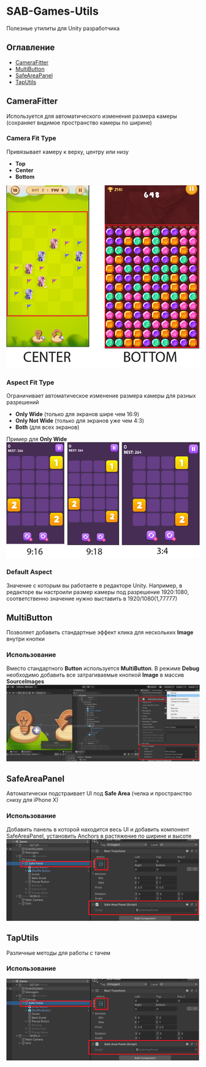 # SAB-Games-Utils
Полезные утилиты для Unity разработчика
## Оглавление
- [CameraFitter](#CameraFitter)
- [MultiButton](#MultiButton)
- [SafeAreaPanel](#SafeAreaPanel)
- [TapUtils](#TapUtils)
## CameraFitter
Используется для автоматического изменения размера камеры (сохраняет видимое пространство камеры по ширине)

### Camera Fit Type
Привязывает камеру к верху, центру или низу
- **Top**
- **Center**
- **Bottom**

![Alt text](Images/camera-fitter-4.png)
### Aspect Fit Type
Ограничивает автоматическое изменение размера камеры для разных разрешений
- **Only Wide** (только для экранов шире чем 16:9)
- **Only Not Wide** (только для экранов уже чем 4:3)
- **Both** (для всех экранов)

Пример для **Only Wide**
![Alt text](Images/camera-fitter-3.png "Only Wide")

### Default Aspect
Значение с которым вы работаете в редакторе Unity. Например, в редакторе вы настроили размер камеры под разрешение 1920:1080, соответственно значение нужно выставить в 1920/1080(1,77777)
## MultiButton
Позволяет добавить стандартные эффект клика для нескольких **Image** внутри кнопки
### Использование
Вместо стандартного **Button** используется **MultiButton**. В режиме **Debug** необходимо добавить все затрагиваемые кнопкой **Image** в массив **SourceImages** 
![Alt text](Images/multi-button.png)

## SafeAreaPanel
Автоматически подстраивает UI под **Safe Area** (челка и пространство снизу для iPhone X)
### Использование
Добавить панель в которой находится весь UI и добавить компонент SafeAreaPanel, установить Anchors в растяжение по ширине и высоте
![Alt text](Images/safe-area.png)

## TapUtils
Различные методы для работы с тачем
### Использование
![Alt text](Images/tap.png)
